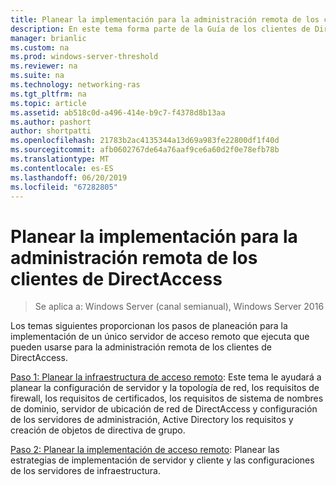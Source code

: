 ```yaml
---
title: Planear la implementación para la administración remota de los clientes de DirectAccess
description: En este tema forma parte de la Guía de los clientes de DirectAccess de administrar remotamente en Windows Server 2016.
manager: brianlic
ms.custom: na
ms.prod: windows-server-threshold
ms.reviewer: na
ms.suite: na
ms.technology: networking-ras
ms.tgt_pltfrm: na
ms.topic: article
ms.assetid: ab518c0d-a496-414e-b9c7-f4378d8b13aa
ms.author: pashort
author: shortpatti
ms.openlocfilehash: 21783b2ac4135344a13d69a983fe22800df1f40d
ms.sourcegitcommit: afb0602767de64a76aaf9ce6a60d2f0e78efb78b
ms.translationtype: MT
ms.contentlocale: es-ES
ms.lasthandoff: 06/20/2019
ms.locfileid: "67282805"
---
```

# <a name="plan-deployment-for-remote-management-of-directaccess-clients"></a>Planear la implementación para la administración remota de los clientes de DirectAccess

>Se aplica a: Windows Server (canal semianual), Windows Server 2016

Los temas siguientes proporcionan los pasos de planeación para la implementación de un único servidor de acceso remoto que ejecuta que pueden usarse para la administración remota de los clientes de DirectAccess.  
  
[Paso 1: Planear la infraestructura de acceso remoto](Step-1-Plan-the-Remote-Access-Infrastructure.md): Este tema le ayudará a planear la configuración de servidor y la topología de red, los requisitos de firewall, los requisitos de certificados, los requisitos de sistema de nombres de dominio, servidor de ubicación de red de DirectAccess y configuración de los servidores de administración, Active Directory los requisitos y creación de objetos de directiva de grupo.  
  
[Paso 2: Planear la implementación de acceso remoto](Step-2-Plan-the-Remote-Access-Deployment.md): Planear las estrategias de implementación de servidor y cliente y las configuraciones de los servidores de infraestructura.  

  



